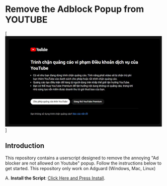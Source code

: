 # Remove the Adblock Popup from YOUTUBE
[![picture](https://github.com/devdanqtuan/Remove-Ads-Youtube/blob/main/Thumnail.jpg?raw=true)]
## Introduction

This repository contains a userscript designed to remove the annoying "Ad blocker are not allowed on Youtube" popup. Follow the instructions below to get started.
This repository only work on Adguard (Windows, Mac, Linux)

A. **Install the Script**:
   [Click Here and Press Install](https://github.com/devdanqtuan/Remove-Ads-Youtube/raw/main/RemoveYtbAds.js).
